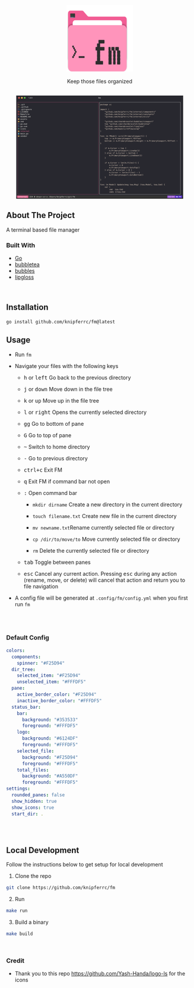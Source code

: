 <p align="center">
  <img src="./assets/logo.svg" height="180" width="180" />
  <p align="center">
    Keep those files organized
  </p>
</p>

<p align="center" style="margin-top: 30px; margin-bottom: 20px;">
  <img src="./assets/screenshot.png" width="450" title="hover text">
</p>

## About The Project

A terminal based file manager

### Built With

- [Go](https://golang.org/)
- [bubbletea](https://github.com/charmbracelet/bubbletea)
- [bubbles](https://github.com/charmbracelet/bubbles)
- [lipgloss](https://github.com/charmbracelet/lipgloss)

<br />

## Installation

```
go install github.com/knipferrc/fm@latest
```

## Usage

- Run `fm`
- Navigate your files with the following keys
  <br />

  - <kbd>h</kbd> or <kbd>left</kbd> Go back to the previous directory

  - <kbd>j</kbd> or <kbd>down</kbd> Move down in the file tree

  - <kbd>k</kbd> or <kbd>up</kbd> Move up in the file tree

  - <kbd>l</kbd> or <kbd>right</kbd> Opens the currently selected directory

  - <kbd>gg</kbd> Go to bottom of pane

  - <kbd>G</kbd> Go to top of pane

  - <kbd>~</kbd> Switch to home directory

  - <kbd>-</kbd> Go to previous directory

  - <kbd>ctrl+c</kbd> Exit FM

  - <kbd>q</kbd> Exit FM if command bar not open

  - <kbd>:</kbd> Open command bar

    - `mkdir dirname` Create a new directory in the current directory

    - `touch filename.txt` Create new file in the current directory

    - `mv newname.txt`Rename currently selected file or directory

    - `cp /dir/to/move/to` Move currently selected file or directory

    - `rm` Delete the currently selected file or directory

  - <kbd>tab</kbd> Toggle between panes

  - <kbd>esc</kbd> Cancel any current action. Pressing <kbd>esc</kbd> during any action (rename, move, or delete) will cancel that action and return you to file navigation

- A config file will be generated at `.config/fm/config.yml` when you first run `fm`

<br />
<br />

### Default Config

```yml
colors:
  components:
    spinner: "#F25D94"
  dir_tree:
    selected_item: "#F25D94"
    unselected_item: "#FFFDF5"
  pane:
    active_border_color: "#F25D94"
    inactive_border_color: "#FFFDF5"
  status_bar:
    bar:
      background: "#353533"
      foreground: "#FFFDF5"
    logo:
      background: "#6124DF"
      foreground: "#FFFDF5"
    selected_file:
      background: "#F25D94"
      foreground: "#FFFDF5"
    total_files:
      background: "#A550DF"
      foreground: "#FFFDF5"
settings:
  rounded_panes: false
  show_hidden: true
  show_icons: true
  start_dir: .
```

<br />
<br />

## Local Development

Follow the instructions below to get setup for local development

1. Clone the repo

```sh
git clone https://github.com/knipferrc/fm
```

2. Run

```sh
make run
```

3. Build a binary

```sh
make build
```

<br />

### Credit

- Thank you to this repo https://github.com/Yash-Handa/logo-ls for the icons
